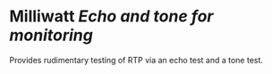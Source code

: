 # Milliwatt *Echo and tone for monitoring*

Provides rudimentary testing of RTP via an echo test and a tone test.
